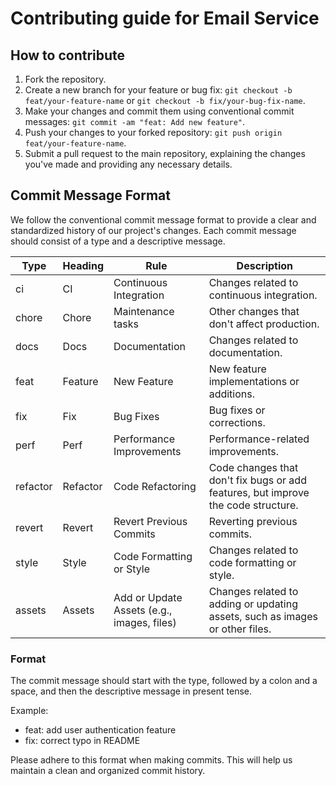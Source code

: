 # Contributing guide for Email Service

## How to contribute

1. Fork the repository.
2. Create a new branch for your feature or bug fix: `git checkout -b feat/your-feature-name` or `git checkout -b fix/your-bug-fix-name`.
3. Make your changes and commit them using conventional commit messages: `git commit -am "feat: Add new feature"`.
4. Push your changes to your forked repository: `git push origin feat/your-feature-name`.
5. Submit a pull request to the main repository, explaining the changes you've made and providing any necessary details.

## Commit Message Format

We follow the conventional commit message format to provide a clear and standardized history of our project's changes. Each commit message should consist of a type and a descriptive message.

| Type     | Heading  | Rule                                       | Description                                                                       |
| -------- | -------- | ------------------------------------------ | --------------------------------------------------------------------------------- |
| ci       | CI       | Continuous Integration                     | Changes related to continuous integration.                                        |
| chore    | Chore    | Maintenance tasks                          | Other changes that don't affect production.                                       |
| docs     | Docs     | Documentation                              | Changes related to documentation.                                                 |
| feat     | Feature  | New Feature                                | New feature implementations or additions.                                         |
| fix      | Fix      | Bug Fixes                                  | Bug fixes or corrections.                                                         |
| perf     | Perf     | Performance Improvements                   | Performance-related improvements.                                                 |
| refactor | Refactor | Code Refactoring                           | Code changes that don't fix bugs or add features, but improve the code structure. |
| revert   | Revert   | Revert Previous Commits                    | Reverting previous commits.                                                       |
| style    | Style    | Code Formatting or Style                   | Changes related to code formatting or style.                                      |
| assets   | Assets   | Add or Update Assets (e.g., images, files) | Changes related to adding or updating assets, such as images or other files.      |

### Format

The commit message should start with the type, followed by a colon and a space, and then the descriptive message in present tense.

Example:

- feat: add user authentication feature
- fix: correct typo in README

Please adhere to this format when making commits. This will help us maintain a clean and organized commit history.
